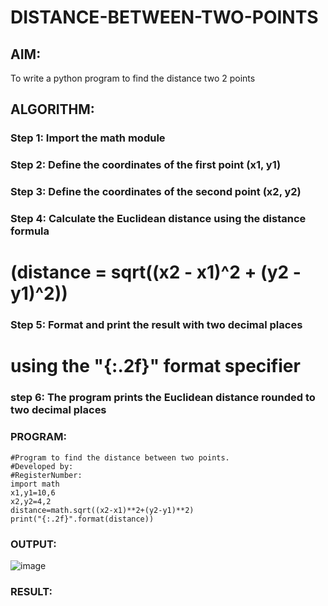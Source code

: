 # DISTANCE-BETWEEN-TWO-POINTS

## AIM:
To write a python program to find the distance two 2 points
## ALGORITHM:
### Step 1: Import the math module
### Step 2: Define the coordinates of the first point (x1, y1)
### Step 3: Define the coordinates of the second point (x2, y2)
### Step 4: Calculate the Euclidean distance using the distance formula
#        (distance = sqrt((x2 - x1)^2 + (y2 - y1)^2))
### Step 5: Format and print the result with two decimal places
#         using the "{:.2f}" format specifier
### step 6:  The program prints the Euclidean distance rounded to two decimal places
### PROGRAM:
  ```
#Program to find the distance between two points.
#Developed by: 
#RegisterNumber:
import math
x1,y1=10,6
x2,y2=4,2
distance=math.sqrt((x2-x1)**2+(y2-y1)**2)
print("{:.2f}".format(distance))
```




### OUTPUT:
![image](https://github.com/pochireddyp/DISTANCE-BETWEEN-TWO-POINTS/assets/150232043/50354ee3-9c03-4135-a7b7-d684ad5cf8c8)





### RESULT:
